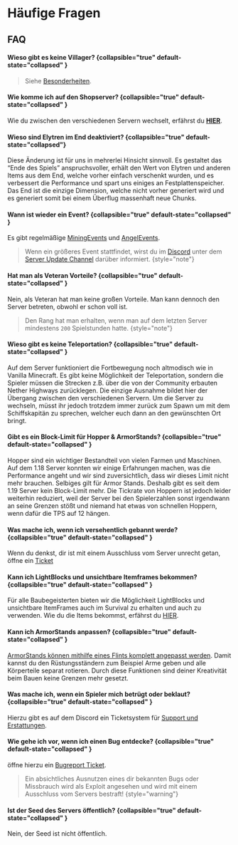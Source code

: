 <show-structure depth="0"/>

# Häufige Fragen

## FAQ 

#### Wieso gibt es keine Villager? {collapsible="true" default-state="collapsed" }
> Siehe [Besonderheiten](specials.md#keine-villager "Klicke hier für mehr Information").

#### Wie komme ich auf den Shopserver? {collapsible="true" default-state="collapsed" }
Wie du zwischen den verschiedenen Servern wechselt, erfährst du **[HIER](servers.md)**.

#### Wieso sind Elytren im End deaktiviert? {collapsible="true" default-state="collapsed"}
Diese Änderung ist für uns in mehrerlei Hinsicht sinnvoll. Es gestaltet das “Ende des Spiels” anspruchsvoller, erhält
den Wert von Elytren und anderen Items aus dem End, welche vorher einfach verschenkt wurden, und es verbessert die
Performance und spart uns einiges an Festplattenspeicher. \
Das End ist die einzige Dimension, welche nicht vorher generiert wird und es generiert somit bei einem Überflug
massenhaft neue Chunks.

#### Wann ist wieder ein Event? {collapsible="true" default-state="collapsed" }
Es gibt regelmäßige [MiningEvents](events.md#mining-events) und [AngelEvents](events.md#fishing-events).

>Wenn ein größeres Event stattfindet, wirst du im [Discord](%dc_link%) unter dem [Server Update Channel](%com_updates_channel%) darüber informiert.
> {style="note"}

#### Hat man als Veteran Vorteile? {collapsible="true" default-state="collapsed" }
Nein, als Veteran hat man keine großen Vorteile. Man kann dennoch den Server betreten, obwohl er schon voll ist.

>Den Rang hat man erhalten, wenn man auf dem letzten Server mindestens `200` Spielstunden hatte.
> {style="note"}

#### Wieso gibt es keine Teleportation? {collapsible="true" default-state="collapsed" }
Auf dem Server funktioniert die Fortbewegung noch altmodisch wie in Vanilla Minecraft. Es gibt keine Möglichkeit der
Teleportation, sondern die Spieler müssen die Strecken z.B. über die von der Community erbauten Nether Highways
zurücklegen. Die einzige Ausnahme bildet hier der Übergang zwischen den verschiedenen Servern. Um die Server zu
wechseln, müsst ihr jedoch trotzdem immer zurück zum Spawn um mit dem Schiffskapitän zu sprechen, welcher euch dann an
den gewünschten Ort bringt.

#### Gibt es ein Block-Limit für Hopper & ArmorStands? {collapsible="true" default-state="collapsed" }
Hopper sind ein wichtiger Bestandteil von vielen Farmen und Maschinen. \
Auf dem 1.18 Server konnten wir einige Erfahrungen machen, was die Performance angeht und wir sind zuversichtlich, dass
wir dieses Limit nicht mehr brauchen. Selbiges gilt für Armor Stands. Deshalb gibt es seit dem 1.19 Server kein
Block-Limit mehr. Die Tickrate von Hoppern ist jedoch leider weiterhin reduziert, weil der Server bei den Spielerzahlen
sonst irgendwann an seine Grenzen stößt und niemand hat etwas von schnellen Hoppern, wenn dafür die TPS auf 12 hängen.

#### Was mache ich, wenn ich versehentlich gebannt werde? {collapsible="true" default-state="collapsed" }
Wenn du denkst, dir ist mit einem Ausschluss vom Server unrecht getan, öffne ein [Ticket](support.md)

#### Kann ich LightBlocks und unsichtbare Itemframes bekommen? {collapsible="true" default-state="collapsed" }
Für alle Baubegeisterten bieten wir die Möglichkeit LightBlocks und unsichtbare ItemFrames auch im Survival zu
erhalten und auch zu verwenden. Wie du die Items bekommst, erfährst du [HIER](light-blocks-and-invisible-item-frames.md "%click-more-info%").


#### Kann ich ArmorStands anpassen? {collapsible="true" default-state="collapsed" }
[ArmorStands können mithilfe eines Flints komplett angepasst werden](cosmetics.md "%click-more-info%").
Damit kannst du den Rüstungsständern zum Beispiel Arme geben und alle Körperteile separat rotieren. Durch diese
Funktionen sind deiner Kreativität beim Bauen keine Grenzen mehr gesetzt.

#### Was mache ich, wenn ein Spieler mich betrügt oder beklaut? {collapsible="true" default-state="collapsed" }
Hierzu gibt es auf dem Discord ein Ticketsystem für [Support und Erstattungen](support.md "%click-more-info%").

#### Wie gehe ich vor, wenn ich einen Bug entdecke? {collapsible="true" default-state="collapsed" }
öffne hierzu ein [Bugreport Ticket](support.md).

>Ein absichtliches Ausnutzen eines dir bekannten Bugs oder Missbrauch wird als Exploit angesehen und wird mit einem Ausschluss vom Servers bestraft!
> {style="warning"}
> 
 #### Ist der Seed des Servers öffentlich? {collapsible="true" default-state="collapsed" }
Nein, der Seed ist nicht öffentlich.